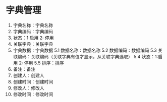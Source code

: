 # 字典管理

1. 字典名称：字典名称
2. 字典编码：字典编码
3. 状态：1:启用 2: 停用
4. 关联字典：关联字典
5. 字典数据：字典数据
 5.1 数据名称：数据名称
 5.2 数据编码：数据编码
 5.3 关联编码：关联编码（关联字典有值才显示，从关联字典选取）
 5.4 状态：1:启用 2: 停用
 5.5 排序：排序
6. 备注：备注
7. 创建人：创建人
8. 创建时间：创建时间
9. 修改人：修改人
10. 修改时间：修改时间
